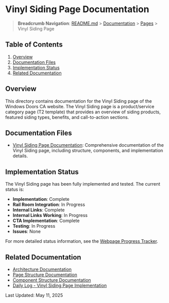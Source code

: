 # Vinyl Siding Page Documentation

> **Breadcrumb Navigation**: [README.md](../../../README.md) > [Documentation](../../index.md) > [Pages](../index.md) > Vinyl Siding Page

## Table of Contents

1. [Overview](#overview)
2. [Documentation Files](#documentation-files)
3. [Implementation Status](#implementation-status)
4. [Related Documentation](#related-documentation)

## Overview

This directory contains documentation for the Vinyl Siding page of the Windows Doors CA website. The Vinyl Siding page is a product/service category page (T2 template) that provides an overview of siding products, featured siding types, benefits, and call-to-action sections.

## Documentation Files

- [Vinyl Siding Page Documentation](./vinyl-siding-page-documentation.md): Comprehensive documentation of the Vinyl Siding page, including structure, components, and implementation details.

## Implementation Status

The Vinyl Siding page has been fully implemented and tested. The current status is:

- **Implementation**: Complete
- **Rail Room Integration**: In Progress
- **Internal Links**: Complete
- **Internal Links Working**: In Progress
- **CTA Implementation**: Complete
- **Testing**: In Progress
- **Issues**: None

For more detailed status information, see the [Webpage Progress Tracker](../../tracking/webpage-progress-tracker.md).

## Related Documentation

- [Architecture Documentation](../../architecture/architecture-documentation.md)
- [Page Structure Documentation](../../architecture/page-structure.md)
- [Component Structure Documentation](../../architecture/component-structure.md)
- [Daily Log - Vinyl Siding Page Implementation](../../daily-logs/2025-05-11-vinyl-siding-page-implementation.md)

Last Updated: May 11, 2025
